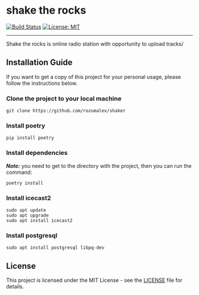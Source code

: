 # shake the rocks

[![Build Status](https://travis-ci.org/rozumalex/shaker.svg?branch=master)](https://travis-ci.org/github/rozumalex/shaker)
[![License: MIT](https://img.shields.io/badge/License-MIT-blue.svg)](https://github.com/triplinker/triplinker/blob/master/LICENSE)

---

Shake the rocks is online radio station with opportunity to upload tracks/

## Installation Guide


If you want to get a copy of this project for your personal usage,
please follow the instructions below.


### Clone the project to your local machine

```
git clone https://github.com/rozumalex/shaker
```

### Install poetry

```
pip install poetry
```

### Install dependencies

***Note:*** you need to get to the directory with the project,
then you can run the command: 

```
poetry install
```

### Install icecast2

```
sudo apt update
sudo apt upgrade
sudo apt install icecast2
```


### Install postgresql

```
sudo apt install postgresql libpq-dev

```

## License

This project is licensed under the MIT License - see the [LICENSE](https://github.com/rozumalex/shaker/blob/master/LICENSE) file for details.

